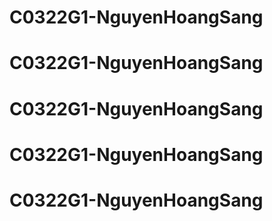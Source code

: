 # C0322G1-NguyenHoangSang
# C0322G1-NguyenHoangSang
# C0322G1-NguyenHoangSang
# C0322G1-NguyenHoangSang
# C0322G1-NguyenHoangSang
